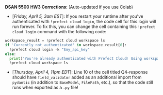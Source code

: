 **DSAN 5500 HW3 Corrections**: (Auto-updated if you use Colab)

* [*Friday, April 5, 3am EST*]: If you restart your runtime after you've authenticated with `!prefect cloud login`, the code cell for this login will run forever. To fix this, you can change the cell containing this `!prefect cloud login` command with the following code:

```python
workspace_result = !prefect cloud workspace ls
if 'Currently not authenticated' in workspace_result[0]:
  !prefect cloud login -k "$my_api_key"
else:
  print("You're already authenticated with Prefect Cloud! Using workspace:")
  !prefect cloud workspace ls
```

* [*Thursday, April 4, 11pm EDT*]: Line 10 of the cell titled Q4-response should have `field_validator` added as an additional import from `pydantic` (in addition to `BaseModel`, `FilePath`, etc.), so that the code still runs when exported as a `.py` file!
